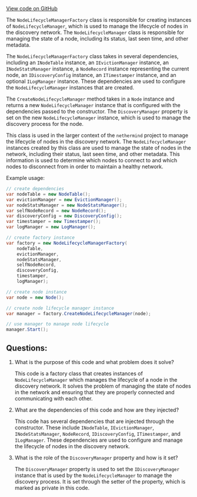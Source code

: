 [View code on GitHub](https://github.com/nethermindeth/nethermind/Nethermind.Network.Discovery/Lifecycle/NodeLifecycleManagerFactory.cs)

The `NodeLifecycleManagerFactory` class is responsible for creating instances of `NodeLifecycleManager`, which is used to manage the lifecycle of nodes in the discovery network. The `NodeLifecycleManager` class is responsible for managing the state of a node, including its status, last seen time, and other metadata.

The `NodeLifecycleManagerFactory` class takes in several dependencies, including an `INodeTable` instance, an `IEvictionManager` instance, an `INodeStatsManager` instance, a `NodeRecord` instance representing the current node, an `IDiscoveryConfig` instance, an `ITimestamper` instance, and an optional `ILogManager` instance. These dependencies are used to configure the `NodeLifecycleManager` instances that are created.

The `CreateNodeLifecycleManager` method takes in a `Node` instance and returns a new `NodeLifecycleManager` instance that is configured with the dependencies passed to the constructor. The `DiscoveryManager` property is set on the new `NodeLifecycleManager` instance, which is used to manage the discovery process for the node.

This class is used in the larger context of the `nethermind` project to manage the lifecycle of nodes in the discovery network. The `NodeLifecycleManager` instances created by this class are used to manage the state of nodes in the network, including their status, last seen time, and other metadata. This information is used to determine which nodes to connect to and which nodes to disconnect from in order to maintain a healthy network. 

Example usage:

```csharp
// create dependencies
var nodeTable = new NodeTable();
var evictionManager = new EvictionManager();
var nodeStatsManager = new NodeStatsManager();
var selfNodeRecord = new NodeRecord();
var discoveryConfig = new DiscoveryConfig();
var timestamper = new Timestamper();
var logManager = new LogManager();

// create factory instance
var factory = new NodeLifecycleManagerFactory(
    nodeTable,
    evictionManager,
    nodeStatsManager,
    selfNodeRecord,
    discoveryConfig,
    timestamper,
    logManager);

// create node instance
var node = new Node();

// create node lifecycle manager instance
var manager = factory.CreateNodeLifecycleManager(node);

// use manager to manage node lifecycle
manager.Start();
```
## Questions: 
 1. What is the purpose of this code and what problem does it solve?
    
    This code is a factory class that creates instances of `NodeLifecycleManager` which manages the lifecycle of a node in the discovery network. It solves the problem of managing the state of nodes in the network and ensuring that they are properly connected and communicating with each other.

2. What are the dependencies of this code and how are they injected?
    
    This code has several dependencies that are injected through the constructor. These include `INodeTable`, `IEvictionManager`, `INodeStatsManager`, `NodeRecord`, `IDiscoveryConfig`, `ITimestamper`, and `ILogManager`. These dependencies are used to configure and manage the lifecycle of nodes in the discovery network.

3. What is the role of the `DiscoveryManager` property and how is it set?
    
    The `DiscoveryManager` property is used to set the `IDiscoveryManager` instance that is used by the `NodeLifecycleManager` to manage the discovery process. It is set through the setter of the property, which is marked as private in this code.